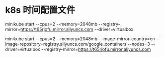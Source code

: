 # k8s 时间配置文件


minikube start --cpus=2 --memory=2048mb --registry-mirror=https://t65rjofu.mirror.aliyuncs.com --driver=virtualbox



minikube start --cpus=2 --memory=2048mb --image-mirror-country=cn --image-repository=registry.aliyuncs.com/google_containers --nodes=3 --driver=virtualbox  --registry-mirror=https://t65rjofu.mirror.aliyuncs.com